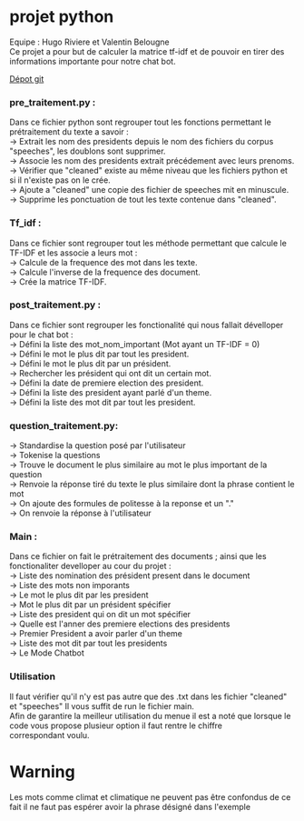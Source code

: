 # projet python 
Equipe : Hugo Riviere et Valentin Belougne  
Ce projet a pour but de calculer la matrice tf-idf et de pouvoir en tirer des informations importante pour notre chat bot.

[Dépot git](https://github.com/HugoRiviereEfrei/projets.git)
### pre_traitement.py : 
Dans ce fichier python sont regrouper tout les fonctions permettant le prétraitement du texte a savoir :  
->  Extrait les nom des presidents depuis le nom des fichiers du corpus "speeches", les doublons sont supprimer.   
->  Associe les nom des presidents extrait précédement avec leurs prenoms.  
->  Vérifier que "cleaned" existe au même niveau que les fichiers python et si il n'existe pas on le crée.    
->  Ajoute a "cleaned" une copie des fichier de speeches mit en minuscule.    
->  Supprime les ponctuation de tout les texte contenue dans "cleaned".       
  
### Tf_idf : 
Dans ce fichier sont regrouper tout les méthode permettant que calcule le TF-IDF et les associe a leurs mot :  
->  Calcule de la frequence des mot dans les texte.  
->  Calcule l'inverse de la frequence des document.  
->  Crée la matrice TF-IDF.

### post_traitement.py :  
Dans ce fichier sont regrouper les fonctionalité qui nous fallait dévelloper pour le chat bot :  
->  Défini la liste des mot_nom_important (Mot ayant un TF-IDF = 0)  
->  Défini le mot le plus dit par tout les president.  
->  Défini le mot le plus dit par un président.  
->  Rechercher les président qui ont dit un certain mot.  
->  Défini la date de premiere election des president.  
->  Défini la liste des president ayant parlé d'un theme.  
->  Défini la liste des mot dit par tout les president.

### question_traitement.py:
-> Standardise la question posé par l'utilisateur  
-> Tokenise la questions  
-> Trouve le document le plus similaire au mot le plus important de la question  
-> Renvoie la réponse tiré du texte le plus similaire dont la phrase contient le mot  
-> On ajoute des formules de politesse à la reponse et un "."  
-> On renvoie la réponse à l'utilisateur  


### Main :  
Dans ce fichier on fait le prétraitement des documents ; ainsi que les fonctionaliter develloper au cour du projet :  
-> Liste des nomination des président present dans le document  
-> Liste des mots non imporants  
-> Le mot le plus dit par les president  
-> Mot le plus dit par un président spécifier  
-> Liste des president qui on dit un mot spécifier  
-> Quelle est l'anner des premiere elections des presidents  
-> Premier President a avoir parler d'un theme  
-> Liste des mot dit par tout les presidents  
-> Le Mode Chatbot  

### Utilisation 
Il faut vérifier qu'il n'y est pas autre que des .txt dans les fichier "cleaned" et "speeches"
Il vous suffit de run le fichier main.  
Afin de garantire la meilleur utilisation du menue il est a noté que lorsque le code vous propose plusieur option il faut rentre le chiffre   
correspondant voulu.

# Warning
Les mots comme climat et climatique ne peuvent pas être confondus de ce fait il ne faut pas espérer avoir la phrase désigné dans l'exemple
